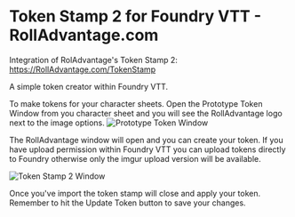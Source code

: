 # Token Stamp 2 for Foundry VTT - RollAdvantage.com

Integration of RolAdvantage's Token Stamp 2: https://RollAdvantage.com/TokenStamp

A simple token creator within Foundry VTT.

To make tokens for your character sheets. Open the Prototype Token Window from you character sheet and you will see the RollAdvantage logo next to the image options.
![Prototype Token Window](https://i.imgur.com/cEioR97.png)


The RollAdvantage window will open and you can create your token. 
If you have upload permission within Foundry VTT you can upload tokens directly to Foundry otherwise only the imgur upload version will be available.

![Token Stamp 2 Window](https://i.imgur.com/H7PKMfm.png)

Once you've import the token stamp will close and apply your token. Remember to hit the Update Token button to save your changes. 
